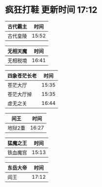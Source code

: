 # 疯狂打鞋 更新时间 17:12

| 古代霸主   | 时间    |
|--------|-------|
| 古代皇陵 | 15:52 |

| 无相天魔   | 时间    |
|--------|-------|
| 无相税境 | 16:41 |

| 四象苍茫长老   | 时间    |
|--------|-------|
| 苍茫大厅 | 15:35 |
| 苍茫大厅掉 | 15:35 |
| 虚无之关 | 16:44 |

| 间王   | 时间    |
|--------|-------|
| 地狱2重 | 16:27 |

| 猛魔之王   | 时间    |
|--------|-------|
| 铁血魔宫 | 15:13 |

| 东岳大帝   | 时间    |
|--------|-------|
| 阎王 | 17:12 |